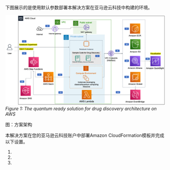 下图展示的是使用默认参数部署本解决方案在亚马逊云科技中构建的环境。

![architecture](./images/architecture.png)
*Figure 1: The quantum ready solution for drug discovery architecture on AWS*
      
图：方案架构

本解决方案在您的亚马逊云科技账户中部署Amazon CloudFormation模板并完成以下设置。

1. 
1. 
1. 


